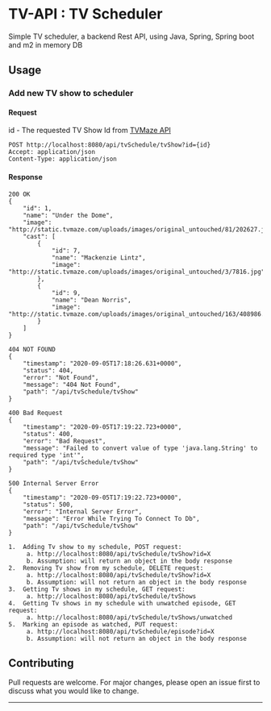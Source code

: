 # TV-API : TV Scheduler

Simple TV scheduler, a backend Rest API, using Java, Spring, Spring boot and m2 in memory DB

## Usage
### Add new TV show to scheduler
#### Request

id - The requested TV Show Id from [TVMaze API](https://www.tvmaze.com/api#shows)

```
POST http://localhost:8080/api/tvSchedule/tvShow?id={id}
Accept: application/json
Content-Type: application/json
```



#### Response

```
200 OK
{
    "id": 1,
    "name": "Under the Dome",
    "image": "http://static.tvmaze.com/uploads/images/original_untouched/81/202627.jpg",
    "cast": [
        {
            "id": 7,
            "name": "Mackenzie Lintz",
            "image": "http://static.tvmaze.com/uploads/images/original_untouched/3/7816.jpg"
        },
        {
            "id": 9,
            "name": "Dean Norris",
            "image": "http://static.tvmaze.com/uploads/images/original_untouched/163/408986.jpg"
        }
    ]
}
```
```
404 NOT FOUND
{
    "timestamp": "2020-09-05T17:18:26.631+0000",
    "status": 404,
    "error": "Not Found",
    "message": "404 Not Found",
    "path": "/api/tvSchedule/tvShow"
}
```
```
400 Bad Request
{
    "timestamp": "2020-09-05T17:19:22.723+0000",
    "status": 400,
    "error": "Bad Request",
    "message": "Failed to convert value of type 'java.lang.String' to required type 'int'",
    "path": "/api/tvSchedule/tvShow"
}
```
```
500 Internal Server Error
{
    "timestamp": "2020-09-05T17:19:22.723+0000",
    "status": 500,
    "error": "Internal Server Error",
    "message": "Error While Trying To Connect To Db",
    "path": "/api/tvSchedule/tvShow"
}
```
```
1.	Adding Tv show to my schedule, POST request:
     a.	http://localhost:8080/api/tvSchedule/tvShow?id=X
     b.	Assumption: will return an object in the body response
2.	Removing Tv show from my schedule, DELETE request:
     a.	http://localhost:8080/api/tvSchedule/tvShow?id=X
     b.	Assumption: will not return an object in the body response
3.	Getting Tv shows in my schedule, GET request:
     a.	http://localhost:8080/api/tvSchedule/tvShows
4.	Getting Tv shows in my schedule with unwatched episode, GET request:
     a.	http://localhost:8080/api/tvSchedule/tvShows/unwatched
5.	Marking an episode as watched, PUT request:
     a.	http://localhost:8080/api/tvSchedule/episode?id=X
     b.	Assumption: will not return an object in the body response

```

## Contributing
Pull requests are welcome. For major changes, please open an issue first to discuss what you would like to change.


---

